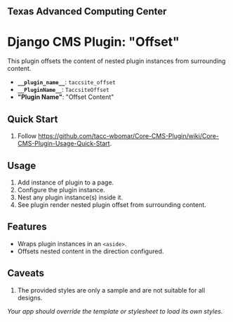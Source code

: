## Texas Advanced Computing Center
# Django CMS Plugin: "Offset"

This plugin offsets the content of nested plugin instances from surrounding content.

- __`__plugin_name__`__: `taccsite_offset`
- __`__PluginName__`__: `TaccsiteOffset`
- __"Plugin Name"__: "Offset Content"

## Quick Start

1. Follow https://github.com/tacc-wbomar/Core-CMS-Plugin/wiki/Core-CMS-Plugin-Usage-Quick-Start.

## Usage

1. Add instance of plugin to a page.
1. Configure the plugin instance.
1. Nest any plugin instance(s) inside it.
1. See plugin render nested plugin offset from surrounding content.

## Features

- Wraps plugin instances in an `<aside>`.
- Offsets nested content in the direction configured.

## Caveats

1. The provided styles are only a sample and are not suitable for all designs.

  _Your app should override the template or stylesheet to load its own styles._
